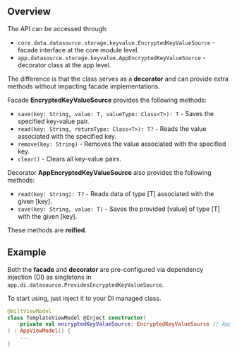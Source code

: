 ## Overview

The API can be accessed through:
- `core.data.datasource.storage.keyvalue.EncryptedKeyValueSource` - facade interface at the core module level.
- `app.datasource.storage.keyvalue.AppEncryptedKeyValueSource` - decorator class at the app level.

The difference is that the class serves as a **decorator** and can provide extra methods without impacting facade implementations.

Facade **EncryptedKeyValueSource** provides the following methods:

- `save(key: String, value: T, valueType: Class<T>): T` - Saves the specified key-value pair.
- `read(key: String, returnType: Class<T>): T?` - Reads the value associated with the specified key.
- `remove(key: String)` - Removes the value associated with the specified key.
- `clear()` - Clears all key-value pairs.

Decorator **AppEncryptedKeyValueSource** also provides the following methods:

- `read(key: String): T?` - Reads data of type [T] associated with the given [key].
- `save(key: String, value: T)` - Saves the provided [value] of type [T] with the given [key].

These methods are **reified**.

## Example

Both the **facade** and **decorator** are pre-configured via dependency injection (DI) as singletons in `app.di.datasource.ProvidesEncryptedKeyValueSource`.

To start using, just inject it to your DI managed class.

```kotlin
@HiltViewModel
class TemplateViewModel @Inject constructor(
    private val encryptedKeyValueSource: EncryptedKeyValueSource // AppEncryptedKeyValueSource
) : AppViewModel() {
    ...
}
```